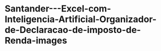 # Santander---Excel-com-Inteligencia-Artificial-Organizador-de-Declaracao-de-imposto-de-Renda-images